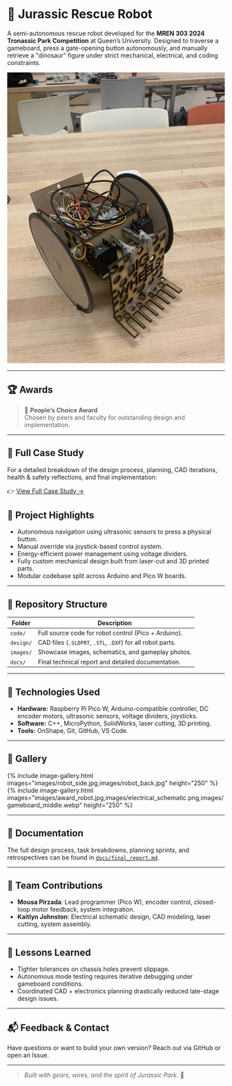 # 🦖 Jurassic Rescue Robot

A semi-autonomous rescue robot developed for the **MREN 303 2024 Tronassic Park Competition** at Queen’s University. Designed to traverse a gameboard, press a gate-opening button autonomously, and manually retrieve a "dinosaur" figure under strict mechanical, electrical, and coding constraints.

![Robot Front View](images/robot_front.jpg)

---

## 🏆 Awards

> 🥇 **People’s Choice Award**  
> Chosen by peers and faculty for outstanding design and implementation.

---

## 📘 Full Case Study

For a detailed breakdown of the design process, planning, CAD iterations, health & safety reflections, and final implementation:

👉 [View Full Case Study →](docs/index.md)

## 🚀 Project Highlights

- Autonomous navigation using ultrasonic sensors to press a physical button.
- Manual override via joystick-based control system.
- Energy-efficient power management using voltage dividers.
- Fully custom mechanical design built from laser-cut and 3D printed parts.
- Modular codebase split across Arduino and Pico W boards.

---

## 📁 Repository Structure

| Folder | Description |
|--------|-------------|
| `code/` | Full source code for robot control (Pico + Arduino). |
| `design/` | CAD files (`.SLDPRT`, `.STL`, `.DXF`) for all robot parts. |
| `images/` | Showcase images, schematics, and gameplay photos. |
| `docs/` | Final technical report and detailed documentation. |

---

## 🔧 Technologies Used

- **Hardware:** Raspberry Pi Pico W, Arduino-compatible controller, DC encoder motors, ultrasonic sensors, voltage dividers, joysticks.
- **Software:** C++, MicroPython, SolidWorks, laser cutting, 3D printing.
- **Tools:** OnShape, Git, GitHub, VS Code.

---

## 📸 Gallery

<!-- Front / Side / Back -->
{% include image-gallery.html images="images/robot_side.jpg,images/robot_back.jpg" height="250" %}
{% include image-gallery.html images="images/award_robot.jpg,images/electrical_schematic.png,images/gameboard_middle.webp" height="250" %}

---

## 📄 Documentation

The full design process, task breakdowns, planning sprints, and retrospectives can be found in [`docs/final_report.md`](docs/final_report.md).

---

## 🤝 Team Contributions

- **Mousa Pirzada**: Lead programmer (Pico W), encoder control, closed-loop motor feedback, system integration.
- **Kaitlyn Johnston**: Electrical schematic design, CAD modeling, laser cutting, system assembly.

---

## 🧠 Lessons Learned

- Tighter tolerances on chassis holes prevent slippage.
- Autonomous mode testing requires iterative debugging under gameboard conditions.
- Coordinated CAD + electronics planning drastically reduced late-stage design issues.

---

## 📬 Feedback & Contact

Have questions or want to build your own version? Reach out via GitHub or open an Issue.

---

> _Built with gears, wires, and the spirit of Jurassic Park._ 🦕

